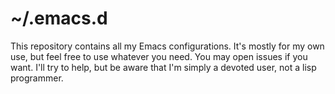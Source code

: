 # ~/.emacs.d

This repository contains all my Emacs configurations. It's mostly for my own use, but feel free to use whatever you need. You may open issues if you want. I'll try to help, but be aware that I'm simply a devoted user, not a lisp programmer. 
